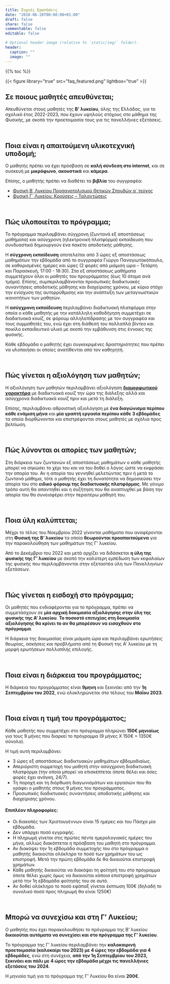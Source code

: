 ```yaml
---
title: Συχνές Ερωτήσεις
date: "2018-06-28T00:00:00+01:00"
draft: false
share: false
commentable: false
editable: false

# Optional header image (relative to `static/img/` folder).
header:
  caption: ""
  image: ""
---
```


{{% toc %}}

{{< figure library="true" src="faq_featured.png" lightbox="true" >}}

## Σε ποιους μαθητές απευθύνεται;

Απευθύνεται στους μαθητές της **Β' λυκείου**, όλης της Ελλάδας, για το σχολικό έτος 2022-2023, που έχουν υψηλούς στόχους στο μάθημα της Φυσικής, με σκοπό την προετοιμασία τους για τις πανελλήνιες εξετάσεις.

&nbsp;

## Ποια είναι η απαιτούμενη υλικοτεχνική υποδομή;

Ο μαθητής πρέπει να έχει πρόσβαση σε **καλή σύνδεση στο internet**, και σε συσκευή με **μικρόφωνο**, **ακουστικά** και **κάμερα**.

Επίσης, ο μαθητής πρέπει να διαθέτει τα **βιβλία** του συγγραφέα:

- [Φυσική Β΄ Λυκείου Προσανατολισμού Θετικών Σπουδών α΄ τεύχος](https://www.savalas.gr/el/products/φυσικη-β΄-λυκειου-α΄-τευχος-προσανατολισμου-θετικων-σπουδων)
- [Φυσική Γ΄ Λυκείου: Κρούσεις – Ταλαντώσεις](https://www.savalas.gr/el/products/φυσικη-γ-λυκειου-κρουσεις-ταλαντωσεις)

&nbsp;

## Πώς υλοποιείται το πρόγραμμα;

Το πρόγραμμα περιλαμβάνει σύγχρονη (ζωντανά εξ αποστάσεως μαθήματα) και ασύγχρονη (ηλεκτρονική πλατφόρμα) εκπαίδευση που συνδυαστικά δημιουργούν ένα πακέτο αποδοτικής μάθησης.

Η **σύγχρονη εκπαίδευση** αποτελείται από 3 ώρες εξ αποστάσεως μαθημάτων την εβδομάδα από το συγγραφέα Γιώργο Παναγιωτακόπουλο, σε καθορισμένες ημέρες και ώρες (2 φορές από μιάμιση ώρα – Τετάρτη και Παρασκευή, 17:00 - 18:30). Στα εξ αποστάσεως μαθήματα συμμετέχουν όλοι οι μαθητές του προγράμματος (έως 10 άτομα ανά τμήμα).
Επίσης, συμπεριλαμβάνονται προσωπικές διαδικτυακές συναντήσεις αποδοτικής μάθησης και διαχείρισης χρόνου, με κύριο στόχο την ενίσχυση της αυτορρύθμισης και την ανάπτυξη των μεταγνωστικών ικανοτήτων των μαθητών.

Η **ασύγχρονη εκπαίδευση** περιλαμβάνει διαδικτυακή πλατφόρμα στην οποία ο κάθε μαθητής με την κατάλληλη καθοδήγηση συμμετέχει σε διαδικτυακά κουίζ, σε φόρουμ αλληλεπίδρασης με τον συγγραφέα και τους συμμαθητές του, ενώ έχει στη διάθεσή του πολλαπλά βίντεο και ποικίλο εκπαιδευτικό υλικό με σκοπό την εμβάθυνση στις έννοιες της φυσικής.

Κάθε εβδομάδα ο μαθητής έχει συγκεκριμένες δραστηριότητες που πρέπει να υλοποιήσει οι οποίες ανατίθενται από τον καθηγητή.

&nbsp;

## Πώς γίνεται η αξιολόγηση των μαθητών;

Η αξιολόγηση των μαθητών περιλαμβάνει αξιολόγηση [**διαμορφωτικού χαρακτήρα**](https://physiart.com/2018/09/08/exam-role/) με διαδικτυακά κουίζ την ώρα της διάλεξης αλλά και ασύγχρονα διαδικτυακά κουίζ πριν και μετά τη διάλεξη.

Επίσης, περιλαμβάνει αθροιστική αξιολόγηση με **ένα διαγώνισμα περίπου κάθε ενάμιση μήνα** και **μία γραπτή εργασία περίπου κάθε 3 εβδομάδες** τα οποία διορθώνονται και επιστρέφονται στους μαθητές με σχόλια προς βελτίωση.

&nbsp;

## Πώς λύνονται οι απορίες των μαθητών;

Στη διάρκεια των ζωντανών εξ αποστάσεως μαθημάτων ο κάθε μαθητής μπορεί να σηκώσει το χέρι του και να του δοθεί ο λόγος ώστε να εκφράσει την απορία του.
Αν η απορία του γεννηθεί μελετώντας πριν ή μετά το ζωντανό μάθημα, τότε ο μαθητής έχει τη δυνατότητα να δημοσιεύσει την απορία του στο **ειδικό φόρουμ της διαδικτυακής πλατφόρμας**. Με γόνιμο τρόπο αυτή θα απαντηθεί και η συζήτηση που θα αναπτυχθεί με βάση την απορία του θα συνεισφέρει στην περαιτέρω μάθησή του.

&nbsp;

## Ποια ύλη καλύπτεται;

Μέχρι το τέλος του Νοεμβρίου 2022 γίνονται μαθήματα που αναφέρονται στη **Φυσική της Β’ λυκείου** τα οποία **θεωρούνται προαπαιτούμενα** για την παρακολούθηση των μαθημάτων της Γ’ λυκείου.

Από το Δεκέμβριο του 2022 και μετά αρχίζει να διδάσκεται **η ύλη της φυσικής της Γ’ λυκείου** με σκοπό την καλύτερη εμπέδωση των κεφαλαίων της φυσικής που περιλαμβάνονται στην εξεταστέα ύλη των Πανελληνίων εξετάσεων.

&nbsp;

## Πώς γίνεται η εισδοχή στο πρόγραμμα;

Οι μαθητές που ενδιαφέρονται για το πρόγραμμα, πρέπει να συμμετάσχουν σε **μία αρχική δοκιμασία αξιολόγησης στην ύλη της φυσικής της Α’ λυκείου**. **Το ποσοστό επιτυχίας στη δοκιμασία αξιολόγησης θα κρίνει το αν θα μπορέσουν να εισαχθούν στο πρόγραμμα**.

H διάρκεια της δοκιμασίας είναι μιάμιση ώρα και περιλαμβάνει ερωτήσεις θεωρίας, ασκήσεις και προβλήματα από τη Φυσική της Α' λυκείου με τη μορφή ερωτήσεων πολλαπλής επιλογής.

&nbsp;

## Ποια είναι η διάρκεια του προγράμματος;

Η διάρκεια του προγράμματος είναι **9μηνη** και ξεκινάει από την **1η Σεπτεμβρίου του 2022**, ενώ ολοκληρώνεται στο τέλους του **Μαΐου 2023**.

&nbsp;

## Ποια είναι η τιμή του προγράμματος;

Κάθε μαθητής που συμμετέχει στο πρόγραμμα πληρώνει **150€ μηνιαίως** για τους 9 μήνες που διαρκεί το πρόγραμμα (9 μήνες Χ 150€ = 1350€ σύνολο).

Η τιμή αυτή περιλαμβάνει:

- 3 ώρες εξ αποστάσεως διαδικτυακών μαθημάτων εβδομαδιαίως.
- Απεριόριστη συμμετοχή του μαθητή στην ασύγχρονη διαδικτυακή πλατφόρμα (την οποία μπορεί να επισκέπτεται όποτε θέλει και όσες φορές έχει ανάγκη, 24/7).
- Τη παροχή και τη διόρθωση διαγωνισμάτων και εργασιών που θα γράφει ο μαθητής στους 9 μήνες του προγράμματος.
- Προσωπικές διαδικτυακές συναντήσεις αποδοτικής μάθησης και διαχείρισης χρόνου.

#### Επιπλέον πληροφορίες:

- Οι διακοπές των Χριστουγέννων είναι 15 ημέρες και του Πάσχα μία εβδομάδα.
- Δεν υπάρχει ποσό εγγραφής.
- Η πληρωμή γίνεται στις πρώτες πέντε ημερολογιακές ημέρες του μήνα, αλλιώς διακόπτεται η πρόσβαση του μαθητή στο πρόγραμμα.
- Αν διακόψει την 1η εβδομάδα συμμετοχής του στο πρόγραμμα ο μαθητής δικαιούται ολόκληρο το ποσό των χρημάτων του ως επιστροφή. Μετά την πρώτη εβδομάδα δε θα δικαιούται επιστροφή χρημάτων.
- Κάθε μαθητής δικαιούται να διακόψει τη φοίτησή του στο πρόγραμμα όποτε θέλει χωρίς όμως να δικαιούται κάποια επιστροφή χρημάτων μετά την 1η εβδομάδα φοίτησής του σε αυτό.
- Αν δοθεί ολόκληρο το ποσό εφάπαξ γίνεται έκπτωση 100€ (δηλαδή το συνολικό ποσό προς πληρωμή θα είναι 1250€)

&nbsp;

## Μπορώ να συνεχίσω και στη Γ’ Λυκείου;

Ο μαθητής που έχει παρακολουθήσει το πρόγραμμα της Β’ λυκείου **δικαιούται αυτόματα να συνεχίσει και στο πρόγραμμα της Γ’ λυκείου**.

Το πρόγραμμα της Γ’ λυκείου περιλαμβάνει την **καλοκαιρινή προετοιμασία (καλοκαίρι του 2023) με 4 ώρες την εβδομάδα για 4 εβδομάδες**, ενώ στη συνέχεια, **από την 1η Σεπτεμβρίου του 2023, ξεκινάει και πάλι με 4 ώρες την εβδομάδα μέχρι τις πανελλήνιες εξετάσεις του 2024**.

Η μηνιαία τιμή για το πρόγραμμα της Γ’ Λυκείου θα είναι **200€**.
